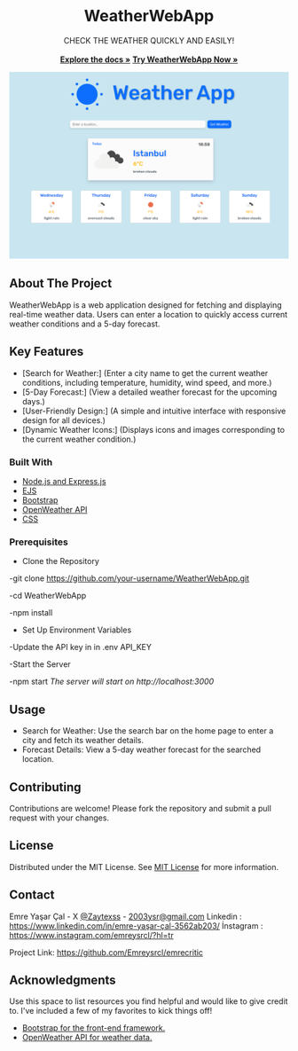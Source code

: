                          
<br/>
<div align="center">

<h1 align="center">WeatherWebApp</h1>
<p align="center">
CHECK THE WEATHER QUICKLY AND EASILY!
<br/>
<br/>
<a href="https://github.com/Emreysrcl/WeatherWebApp"><strong>Explore the docs »</strong></a>
<a href="https://weatherwebapp-production-d853.up.railway.app" target="_blank"><strong>Try WeatherWebApp Now »</strong></a>


  

![Weather App Preview](./public/assets/Weatherappprewiew.png)


</p>
</div>

 ## About The Project

WeatherWebApp is a web application designed for fetching and displaying real-time weather data. Users can enter a location to quickly access current weather conditions and a 5-day forecast.


## Key Features

- [Search for Weather:] (Enter a city name to get the current weather conditions, including temperature, humidity, wind speed, and more.)
- [5-Day Forecast:] (View a detailed weather forecast for the upcoming days.)
- [User-Friendly Design:] (A simple and intuitive interface with responsive design for all devices.)
- [Dynamic Weather Icons:] (Displays icons and images corresponding to the current weather condition.)


 ### Built With

- [Node.js and Express.js](https://nodejs.org/en)
- [EJS](https://ejs.co)
- [Bootstrap](https://getbootstrap.com)
- [OpenWeather API](https://openweathermap.org/api)
- [CSS](https://www.w3schools.com/css/)

  
 ### Prerequisites

- Clone the Repository

-git clone https://github.com/your-username/WeatherWebApp.git

-cd WeatherWebApp

-npm install

- Set Up Environment Variables

-Update the API key in in .env API_KEY

-Start the Server


-npm start
*The server will start on http://localhost:3000*

 ## Usage

- Search for Weather: Use the search bar on the home page to enter a city and fetch its weather details.
- Forecast Details: View a 5-day weather forecast for the searched location.

 ## Contributing

Contributions are welcome! Please fork the repository and submit a pull request with your changes.


 ## License

Distributed under the MIT License. See [MIT License](https://opensource.org/licenses/MIT) for more information.


 ## Contact

Emre Yaşar Çal - X [@Zaytexss](https://twitter.com/Zaytexss) - 2003ysr@gmail.com
Linkedin : https://www.linkedin.com/in/emre-yaşar-çal-3562ab203/
İnstagram : https://www.instagram.com/emreysrcl/?hl=tr

Project Link: https://github.com/Emreysrcl/emrecritic
 ## Acknowledgments

Use this space to list resources you find helpful and would like to give credit to. I've included a few of my favorites to kick things off!


- [Bootstrap for the front-end framework.](https://getbootstrap.com)
- [OpenWeather API for weather data.](https://openweathermap.org/api)
